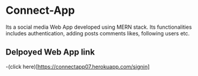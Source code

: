 # Connect-App
Its a social media Web App developed using MERN stack. Its functionalities includes authentication, adding posts comments likes, following users etc.

## Delpoyed Web App link
-(click here)[https://connectapp07.herokuapp.com/signin]
